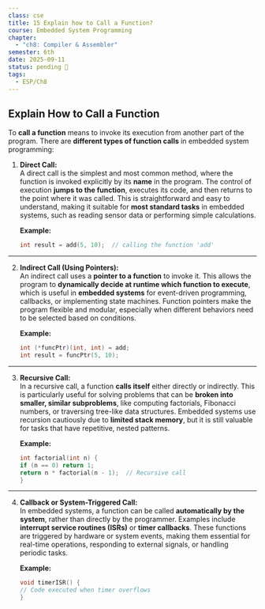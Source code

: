```yaml
---
class: cse
title: 15 Explain how to Call a Function?
course: Embedded System Programming
chapter:
  - "ch8: Compiler & Assembler"
semester: 6th
date: 2025-09-11
status: pending 🛑
tags:
  - ESP/Ch8
---
```

## Explain How to Call a Function

To **call a function** means to invoke its execution from another part of the program. There are **different types of function calls** in embedded system programming:

1. **Direct Call:**  
    A direct call is the simplest and most common method, where the function is invoked explicitly by its **name** in the program. The control of execution **jumps to the function**, executes its code, and then returns to the point where it was called. This is straightforward and easy to understand, making it suitable for **most standard tasks** in embedded systems, such as reading sensor data or performing simple calculations.
    
    **Example:**
    
    ```c
    int result = add(5, 10);  // calling the function 'add'
    ```

---

2. **Indirect Call (Using Pointers):**  
	An indirect call uses a **pointer to a function** to invoke it. This allows the program to **dynamically decide at runtime which function to execute**, which is useful in **embedded systems** for event-driven programming, callbacks, or implementing state machines. Function pointers make the program flexible and modular, especially when different behaviors need to be selected based on conditions.
	
	**Example:**
	
	```c
    int (*funcPtr)(int, int) = add;
	int result = funcPtr(5, 10);
    ```

---

3. **Recursive Call:**  
	In a recursive call, a function **calls itself** either directly or indirectly. This is particularly useful for solving problems that can be **broken into smaller, similar subproblems**, like computing factorials, Fibonacci numbers, or traversing tree-like data structures. Embedded systems use recursion cautiously due to **limited stack memory**, but it is still valuable for tasks that have repetitive, nested patterns.  
	
	**Example:**
	
	```c
	int factorial(int n) {
    if (n == 0) return 1;
    return n * factorial(n - 1);  // Recursive call
	}
	```

---

4. **Callback or System-Triggered Call:**  
	In embedded systems, a function can be called **automatically by the system**, rather than directly by the programmer. Examples include **interrupt service routines (ISRs)** or **timer callbacks**. These functions are triggered by hardware or system events, making them essential for real-time operations, responding to external signals, or handling periodic tasks.  
	
	**Example:**
	
	```c
	void timerISR() {
    // Code executed when timer overflows
	}
	```